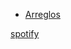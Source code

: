 * [Arreglos](https://curriculum.laboratoria.la/es/topics/javascript/04-arrays)
 
 [spotify](http://www.spotiiiiiify.com/error/es)